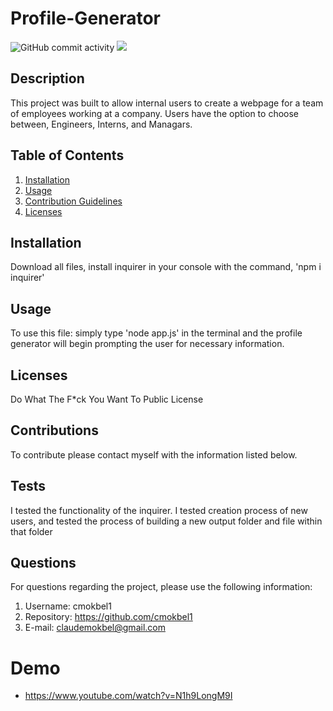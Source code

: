 # Profile-Generator
  ![GitHub commit activity](https://img.shields.io/github/commit-activity/m/cmokbel1/Profile-Generator)
  <img src="http://www.wtfpl.net/wp-content/uploads/2012/12/wtfpl-badge-1.png"/>
  ## Description 
  This project was built to allow internal users to create a webpage for a team of employees working at a company. Users have the option to choose between, Engineers, Interns, and Managars.

  ## Table of Contents
  1. [Installation](#Installation)
  2. [Usage](#Usage)
  3. [Contribution Guidelines](#Contributions)
  4. [Licenses](#Licenses)
      
  ## Installation
  Download all files, install inquirer in your console with the command, 'npm i inquirer'

  ## Usage
  To use this file: simply type 'node app.js' in the terminal and the profile generator will begin prompting the user for necessary information.

  ## Licenses
  Do What The F*ck You Want To Public License

  ## Contributions
  To contribute please contact myself with the information listed below.

  ## Tests
  I tested the functionality of the inquirer. I tested creation process of new users, and tested the process of building a new output folder and file within that folder

  ## Questions
   For questions regarding the project, please use the following information:
   1. Username: cmokbel1
   2. Repository: https://github.com/cmokbel1
   3. E-mail: claudemokbel@gmail.com

# Demo
- https://www.youtube.com/watch?v=N1h9LongM9I
